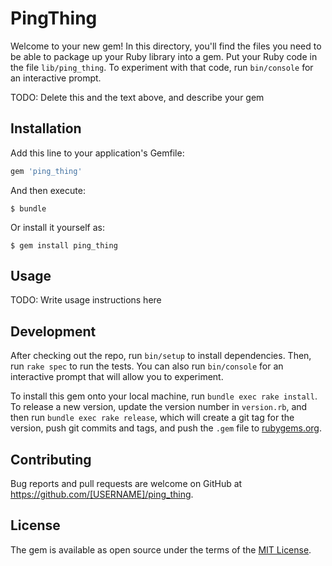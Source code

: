 # PingThing

Welcome to your new gem! In this directory, you'll find the files you need to be able to package up your Ruby library into a gem. Put your Ruby code in the file `lib/ping_thing`. To experiment with that code, run `bin/console` for an interactive prompt.

TODO: Delete this and the text above, and describe your gem

## Installation

Add this line to your application's Gemfile:

```ruby
gem 'ping_thing'
```

And then execute:

    $ bundle

Or install it yourself as:

    $ gem install ping_thing

## Usage

TODO: Write usage instructions here

## Development

After checking out the repo, run `bin/setup` to install dependencies. Then, run `rake spec` to run the tests. You can also run `bin/console` for an interactive prompt that will allow you to experiment.

To install this gem onto your local machine, run `bundle exec rake install`. To release a new version, update the version number in `version.rb`, and then run `bundle exec rake release`, which will create a git tag for the version, push git commits and tags, and push the `.gem` file to [rubygems.org](https://rubygems.org).

## Contributing

Bug reports and pull requests are welcome on GitHub at https://github.com/[USERNAME]/ping_thing.


## License

The gem is available as open source under the terms of the [MIT License](http://opensource.org/licenses/MIT).


